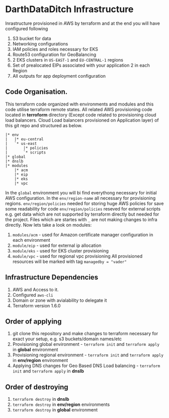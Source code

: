 # DarthDataDitch Infrastructure
Inrastructure provisioned in AWS by terraform and at the end you will have configured following
1. S3 bucket for data
1. Networking configurations
1. IAM policies and roles necessary for EKS
1. Route53 configuration for GeoBalancing
1. 2 EKS clusters in ```US-EAST-1``` and ```EU-CENTRAL-1``` regions
1. Set of prealocated EIPs associated with your application 2 in each Region
1. All outputs for app deployment configuration
## Code Organisation.
This terraform code organized with environments and modules and this code utilise terraform remote states. All related AWS provisioning code located in **terroform** directory (Except code related to provisioning cloud load balancers. Cloud Load balancers provisioned on Application layer) of this git repo and structured as below.
```
|* env
|   |* eu-central
|   `* us-east
|       |* policies
|       `* scripts
|* global
|* dnslb
|* modules
    |* acm
    |* eip
    |* eks
    |* vpc
```
In the ```global``` environment you will bi find everythong necessary for initial AWS configuration. In the ```env/region-name``` all necessary for provisioning regions. ```env/region/policies``` needed for storing huge AWS policies for save some readability for code ```env/region/policies``` reseved for external scripts e.g. get data which are not supported by terraform directly but needed for the project.
Files which are startes with `_` are not making changes to infra directly. Now lets take a look on modules:
1. `modules/acm` - used for Amazon certificate manager configuration in each environment
1. `module/eip` - used for external ip allocation
1. `module/eks` - used for EKS cluster provisioning
1. `module/vpc` - used for regional vpc provisioning
All provisioned resources will be marked with tag `managedby = "vader"` 
## Infrastructure Dependencies
1. AWS and Access to it.
1. Configured `aws-cli`
1. Domain or zone with avialability to delegate it
1. Terraform version 1.6.0
## Order of applying
1. git clone this repository and make changes to terraform necessary for exact your setup, e.g. s3 buckets/domain names/etc
1. Provisioning global environment - `terraform init` and `terraform apply` in **global** environment
1. Provisioning regional environment - `terraform init` and `terraform apply` in **env/region** environment
1. Applying DNS changes for Geo Based DNS Load balancing - `terraform init` and `terraform apply` in **dnslb**
## Order of destroying
1. `terraform destroy` in **dnslb**
1. `terraform destroy` in **env/region** environments
1. `terraform destroy` in **global** environment
